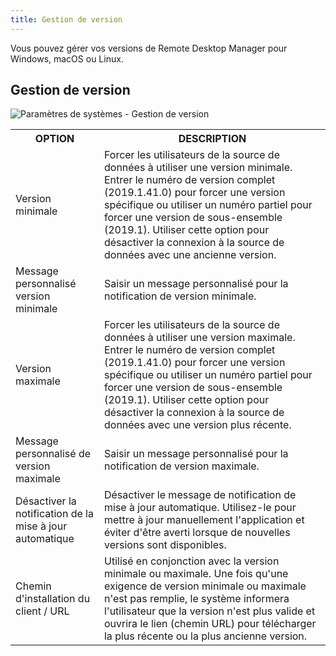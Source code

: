 ```yaml
---
title: Gestion de version
---
```

Vous pouvez gérer vos versions de Remote Desktop Manager pour Windows, macOS ou Linux.  

## Gestion de version 

![Paramètres de systèmes - Gestion de version](/img/fr/rdm/windows/clip5008.png) 

<table>
	<tr>
		<th>
OPTION 
		</th>
		<th>
DESCRIPTION 
		</th>
	</tr>
		<td>
Version minimale 
		</td>
		<td>
Forcer les utilisateurs de la source de données à utiliser une version minimale. Entrer le numéro de version complet (2019.1.41.0) pour forcer une version spécifique ou utiliser un numéro partiel pour forcer une version de sous-ensemble (2019.1). Utiliser cette option pour désactiver la connexion à la source de données avec une ancienne version. 
		</td>
	</tr>
		<td>
Message personnalisé version minimale 
		</td>
		<td>
Saisir un message personnalisé pour la notification de version minimale. 
		</td>
	</tr>
		<td>
Version maximale 
		</td>
		<td>
Forcer les utilisateurs de la source de données à utiliser une version maximale. Entrer le numéro de version complet (2019.1.41.0) pour forcer une version spécifique ou utiliser un numéro partiel pour forcer une version de sous-ensemble (2019.1). Utiliser cette option pour désactiver la connexion à la source de données avec une version plus récente. 
		</td>
	</tr>
		<td>
Message personnalisé de version maximale 
		</td>
		<td>
Saisir un message personnalisé pour la notification de version maximale. 
		</td>
	</tr>
		<td>
Désactiver la notification de la mise à jour automatique 
		</td>
		<td>
Désactiver le message de notification de mise à jour automatique. Utilisez-le pour mettre à jour manuellement l'application et éviter d'être averti lorsque de nouvelles versions sont disponibles. 
		</td>
	</tr>
		<td>
Chemin d'installation du client / URL 
		</td>
		<td>
Utilisé en conjonction avec la version minimale ou maximale. Une fois qu'une exigence de version minimale ou maximale n'est pas remplie, le système informera l'utilisateur que la version n'est plus valide et ouvrira le lien (chemin URL) pour télécharger la plus récente ou la plus ancienne version. 
		</td>
	</tr>
</table>


